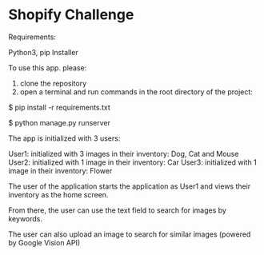 # Shopify Challenge

Requirements:

Python3, pip Installer

To use this app. please:

1. clone the repository
2. open a terminal and run commands in the root directory of the project:


  $ pip install -r requirements.txt
  
  
  $ python manage.py runserver
 

The app is initialized with 3 users:

User1: initialized with 3 images in their inventory: Dog, Cat and Mouse
User2: initialized with 1 image in their inventory: Car
User3: initialized with 1 image in their inventory: Flower

The user of the application starts the application as User1 and views their inventory as the home screen.

From there, the user can use the text field to search for images by keywords.

The user can also upload an image to search for similar images (powered by Google Vision API)
